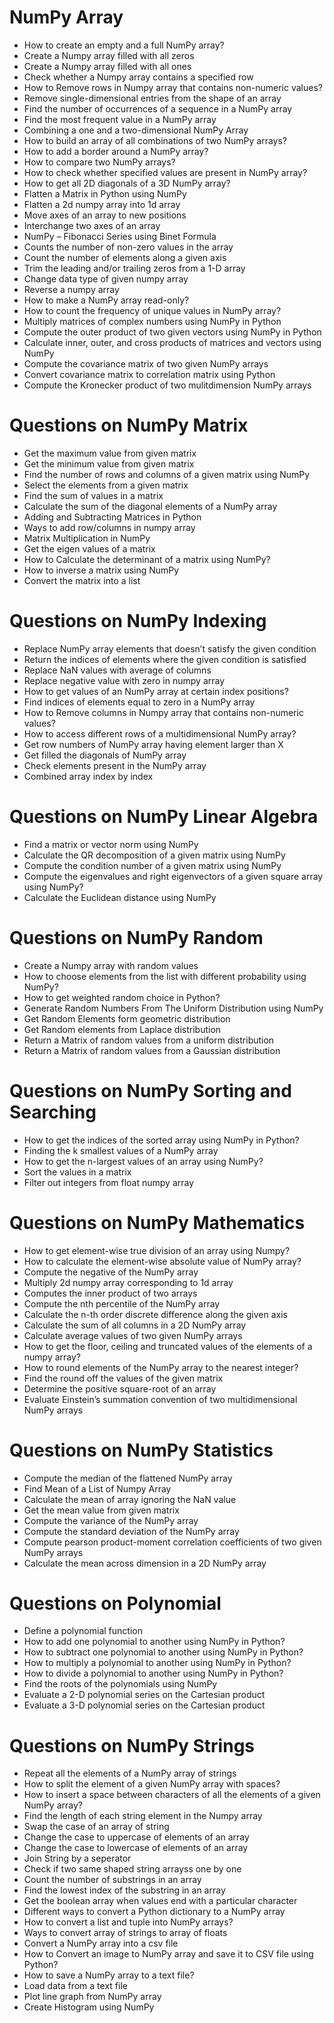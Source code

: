 # NumPy Array
- How to create an empty and a full NumPy array?
- Create a Numpy array filled with all zeros
- Create a Numpy array filled with all ones
- Check whether a Numpy array contains a specified row
- How to Remove rows in Numpy array that contains non-numeric values?
- Remove single-dimensional entries from the shape of an array
- Find the number of occurrences of a sequence in a NumPy array
- Find the most frequent value in a NumPy array
- Combining a one and a two-dimensional NumPy Array
- How to build an array of all combinations of two NumPy arrays?
- How to add a border around a NumPy array?
- How to compare two NumPy arrays?
- How to check whether specified values are present in NumPy array?
- How to get all 2D diagonals of a 3D NumPy array?
- Flatten a Matrix in Python using NumPy
- Flatten a 2d numpy array into 1d array
- Move axes of an array to new positions
- Interchange two axes of an array
- NumPy – Fibonacci Series using Binet Formula
- Counts the number of non-zero values in the array
- Count the number of elements along a given axis
- Trim the leading and/or trailing zeros from a 1-D array
- Change data type of given numpy array
- Reverse a numpy array
- How to make a NumPy array read-only?
- How to count the frequency of unique values in NumPy array?
- Multiply matrices of complex numbers using NumPy in Python
- Compute the outer product of two given vectors using NumPy in Python
- Calculate inner, outer, and cross products of matrices and vectors using NumPy
- Compute the covariance matrix of two given NumPy arrays
- Convert covariance matrix to correlation matrix using Python
- Compute the Kronecker product of two mulitdimension NumPy arrays

# Questions on NumPy Matrix
- Get the maximum value from given matrix
- Get the minimum value from given matrix
- Find the number of rows and columns of a given matrix using NumPy
- Select the elements from a given matrix
- Find the sum of values in a matrix
- Calculate the sum of the diagonal elements of a NumPy array
- Adding and Subtracting Matrices in Python
- Ways to add row/columns in numpy array
- Matrix Multiplication in NumPy
- Get the eigen values of a matrix
- How to Calculate the determinant of a matrix using NumPy?
- How to inverse a matrix using NumPy
- Convert the matrix into a list

# Questions on NumPy Indexing
- Replace NumPy array elements that doesn’t satisfy the given condition
- Return the indices of elements where the given condition is satisfied
- Replace NaN values with average of columns
- Replace negative value with zero in numpy array
- How to get values of an NumPy array at certain index positions?
- Find indices of elements equal to zero in a NumPy array
- How to Remove columns in Numpy array that contains non-numeric values?
- How to access different rows of a multidimensional NumPy array?
- Get row numbers of NumPy array having element larger than X
- Get filled the diagonals of NumPy array
- Check elements present in the NumPy array
- Combined array index by index

# Questions on NumPy Linear Algebra
- Find a matrix or vector norm using NumPy
- Calculate the QR decomposition of a given matrix using NumPy
- Compute the condition number of a given matrix using NumPy
- Compute the eigenvalues and right eigenvectors of a given square array using NumPy?
- Calculate the Euclidean distance using NumPy

# Questions on NumPy Random
- Create a Numpy array with random values
- How to choose elements from the list with different probability using NumPy?
- How to get weighted random choice in Python?
- Generate Random Numbers From The Uniform Distribution using NumPy
- Get Random Elements form geometric distribution
- Get Random elements from Laplace distribution
- Return a Matrix of random values from a uniform distribution
- Return a Matrix of random values from a Gaussian distribution

# Questions on NumPy Sorting and Searching
- How to get the indices of the sorted array using NumPy in Python?
- Finding the k smallest values of a NumPy array
- How to get the n-largest values of an array using NumPy?
- Sort the values in a matrix
- Filter out integers from float numpy array

# Questions on NumPy Mathematics
- How to get element-wise true division of an array using Numpy?
- How to calculate the element-wise absolute value of NumPy array?
- Compute the negative of the NumPy array
- Multiply 2d numpy array corresponding to 1d array
- Computes the inner product of two arrays
- Compute the nth percentile of the NumPy array
- Calculate the n-th order discrete difference along the given axis
- Calculate the sum of all columns in a 2D NumPy array
- Calculate average values of two given NumPy arrays
- How to get the floor, ceiling and truncated values of the elements of a numpy array?
- How to round elements of the NumPy array to the nearest integer?
- Find the round off the values of the given matrix
- Determine the positive square-root of an array
- Evaluate Einstein’s summation convention of two multidimensional NumPy arrays

# Questions on NumPy Statistics
- Compute the median of the flattened NumPy array
- Find Mean of a List of Numpy Array
- Calculate the mean of array ignoring the NaN value
- Get the mean value from given matrix
- Compute the variance of the NumPy array
- Compute the standard deviation of the NumPy array
- Compute pearson product-moment correlation coefficients of two given NumPy arrays
- Calculate the mean across dimension in a 2D NumPy array

# Questions on Polynomial
- Define a polynomial function
- How to add one polynomial to another using NumPy in Python?
- How to subtract one polynomial to another using NumPy in Python?
- How to multiply a polynomial to another using NumPy in Python?
- How to divide a polynomial to another using NumPy in Python?
- Find the roots of the polynomials using NumPy
- Evaluate a 2-D polynomial series on the Cartesian product
- Evaluate a 3-D polynomial series on the Cartesian product

# Questions on NumPy Strings
- Repeat all the elements of a NumPy array of strings
- How to split the element of a given NumPy array with spaces?
- How to insert a space between characters of all the elements of a given NumPy array?
- Find the length of each string element in the Numpy array
- Swap the case of an array of string
- Change the case to uppercase of elements of an array
- Change the case to lowercase of elements of an array
- Join String by a seperator
- Check if two same shaped string arrayss one by one
- Count the number of substrings in an array
- Find the lowest index of the substring in an array
- Get the boolean array when values end with a particular character
- Different ways to convert a Python dictionary to a NumPy array
- How to convert a list and tuple into NumPy arrays?
- Ways to convert array of strings to array of floats
- Convert a NumPy array into a csv file
- How to Convert an image to NumPy array and save it to CSV file using Python?
- How to save a NumPy array to a text file?
- Load data from a text file
- Plot line graph from NumPy array
- Create Histogram using NumPy